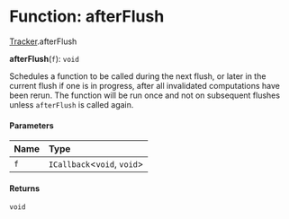 # Function: afterFlush

[Tracker](/auto-docs/editor/modules/Tracker.md).afterFlush

**afterFlush**(`f`): `void`

Schedules a function to be called during the next flush, or later in the current flush if one is in progress, after all invalidated computations have been rerun.  The function will be run once and not on subsequent flushes unless `afterFlush` is called again.

#### Parameters

| Name | Type |
| :------ | :------ |
| `f` | `ICallback`<`void`, `void`> |

#### Returns

`void`
